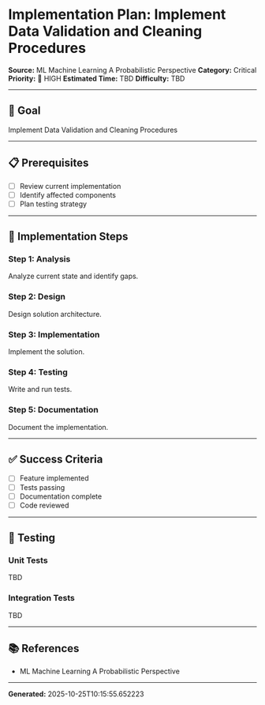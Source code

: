# Implementation Plan: Implement Data Validation and Cleaning Procedures

**Source:** ML Machine Learning A Probabilistic Perspective
**Category:** Critical
**Priority:** 🔴 HIGH
**Estimated Time:** TBD
**Difficulty:** TBD

---

## 🎯 Goal

Implement Data Validation and Cleaning Procedures

---

## 📋 Prerequisites

- [ ] Review current implementation
- [ ] Identify affected components
- [ ] Plan testing strategy

---

## 🔧 Implementation Steps

### Step 1: Analysis

Analyze current state and identify gaps.

### Step 2: Design

Design solution architecture.

### Step 3: Implementation

Implement the solution.

### Step 4: Testing

Write and run tests.

### Step 5: Documentation

Document the implementation.

---

## ✅ Success Criteria

- [ ] Feature implemented
- [ ] Tests passing
- [ ] Documentation complete
- [ ] Code reviewed

---

## 🧪 Testing

### Unit Tests

TBD

### Integration Tests

TBD

---

## 📚 References

- ML Machine Learning A Probabilistic Perspective

---

**Generated:** 2025-10-25T10:15:55.652223

